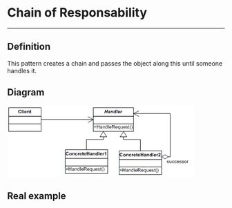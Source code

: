 # Chain of Responsability

---

## Definition

This pattern creates a chain and passes the object along this until someone handles it.

## Diagram

![chain of responsability](chain-of-responsability.png)

## Real example
